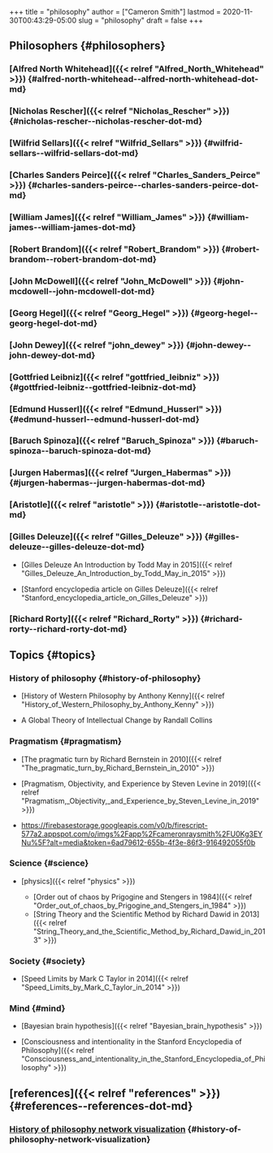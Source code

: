+++
title = "philosophy"
author = ["Cameron Smith"]
lastmod = 2020-11-30T00:43:29-05:00
slug = "philosophy"
draft = false
+++

## Philosophers {#philosophers}


### [Alfred North Whitehead]({{< relref "Alfred_North_Whitehead" >}}) {#alfred-north-whitehead--alfred-north-whitehead-dot-md}


### [Nicholas Rescher]({{< relref "Nicholas_Rescher" >}}) {#nicholas-rescher--nicholas-rescher-dot-md}


### [Wilfrid Sellars]({{< relref "Wilfrid_Sellars" >}}) {#wilfrid-sellars--wilfrid-sellars-dot-md}


### [Charles Sanders Peirce]({{< relref "Charles_Sanders_Peirce" >}}) {#charles-sanders-peirce--charles-sanders-peirce-dot-md}


### [William James]({{< relref "William_James" >}}) {#william-james--william-james-dot-md}


### [Robert Brandom]({{< relref "Robert_Brandom" >}}) {#robert-brandom--robert-brandom-dot-md}


### [John McDowell]({{< relref "John_McDowell" >}}) {#john-mcdowell--john-mcdowell-dot-md}


### [Georg Hegel]({{< relref "Georg_Hegel" >}}) {#georg-hegel--georg-hegel-dot-md}


### [John Dewey]({{< relref "john_dewey" >}}) {#john-dewey--john-dewey-dot-md}


### [Gottfried Leibniz]({{< relref "gottfried_leibniz" >}}) {#gottfried-leibniz--gottfried-leibniz-dot-md}


### [Edmund Husserl]({{< relref "Edmund_Husserl" >}}) {#edmund-husserl--edmund-husserl-dot-md}


### [Baruch Spinoza]({{< relref "Baruch_Spinoza" >}}) {#baruch-spinoza--baruch-spinoza-dot-md}


### [Jurgen Habermas]({{< relref "Jurgen_Habermas" >}}) {#jurgen-habermas--jurgen-habermas-dot-md}


### [Aristotle]({{< relref "aristotle" >}}) {#aristotle--aristotle-dot-md}


### [Gilles Deleuze]({{< relref "Gilles_Deleuze" >}}) {#gilles-deleuze--gilles-deleuze-dot-md}

<!--list-separator-->

-  [Gilles Deleuze An Introduction by Todd May in 2015]({{< relref "Gilles_Deleuze_An_Introduction_by_Todd_May_in_2015" >}})

<!--list-separator-->

-  [Stanford encyclopedia article on Gilles Deleuze]({{< relref "Stanford_encyclopedia_article_on_Gilles_Deleuze" >}})


### [Richard Rorty]({{< relref "Richard_Rorty" >}}) {#richard-rorty--richard-rorty-dot-md}


## Topics {#topics}


### History of philosophy {#history-of-philosophy}

<!--list-separator-->

-  [History of Western Philosophy by Anthony Kenny]({{< relref "History_of_Western_Philosophy_by_Anthony_Kenny" >}})

<!--list-separator-->

-  A Global Theory of Intellectual Change by Randall Collins


### Pragmatism {#pragmatism}

<!--list-separator-->

-  [The pragmatic turn by Richard Bernstein in 2010]({{< relref "The_pragmatic_turn_by_Richard_Bernstein_in_2010" >}})

<!--list-separator-->

-  [Pragmatism, Objectivity, and Experience by Steven Levine in 2019]({{< relref "Pragmatism,_Objectivity,_and_Experience_by_Steven_Levine_in_2019" >}})

<!--list-separator-->

-  <https://firebasestorage.googleapis.com/v0/b/firescript-577a2.appspot.com/o/imgs%2Fapp%2Fcameronraysmith%2FU0Kg3EYNu%5F?alt=media&token=6ad79612-655b-4f3e-86f3-916492055f0b>


### Science {#science}

<!--list-separator-->

-  [physics]({{< relref "physics" >}})

    <!--list-separator-->

    -  [Order out of chaos by Prigogine and Stengers in 1984]({{< relref "Order_out_of_chaos_by_Prigogine_and_Stengers_in_1984" >}})

    <!--list-separator-->

    -  [String Theory and the Scientific Method by Richard Dawid in 2013]({{< relref "String_Theory_and_the_Scientific_Method_by_Richard_Dawid_in_2013" >}})


### Society {#society}

<!--list-separator-->

-  [Speed Limits by Mark C Taylor in 2014]({{< relref "Speed_Limits_by_Mark_C_Taylor_in_2014" >}})


### Mind {#mind}

<!--list-separator-->

-  [Bayesian brain hypothesis]({{< relref "Bayesian_brain_hypothesis" >}})

<!--list-separator-->

-  [Consciousness and intentionality in the Stanford Encyclopedia of Philosophy]({{< relref "Consciousness_and_intentionality_in_the_Stanford_Encyclopedia_of_Philosophy" >}})


## [references]({{< relref "references" >}}) {#references--references-dot-md}


### [History of philosophy network visualization](https://www.denizcemonduygu.com/philo/browse/) {#history-of-philosophy-network-visualization}
